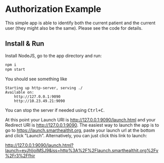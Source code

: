 # Authorization Example

This simple app is able to identify both the current patient and the current user
(they might also be the same). Please see the code for details.


## Install & Run
Install NodeJS, go to the app directory and run:
```sh
npm i
npm start
```

You should see something like

    Starting up http-server, serving ./
    Available on:
        http://127.0.0.1:9090
        http://10.23.49.21:9090

You can stop the server if needed using <kbd>Ctrl+C</kbd>.

At this point your Launch URI is http://127.0.0.1:9090/launch.html and your
Redirect URI is http://127.0.0.1:9090. The easiest way to launch the app is to
go to https://launch.smarthealthit.org, paste your launch url at the bottom and
click "Launch". Alternatively, you can just click this link to launch:

http://127.0.0.1:9090/launch.html?launch=eyJhIjoiMSJ9&iss=http%3A%2F%2Flaunch.smarthealthit.org%2Fv%2Fr3%2Ffhir
